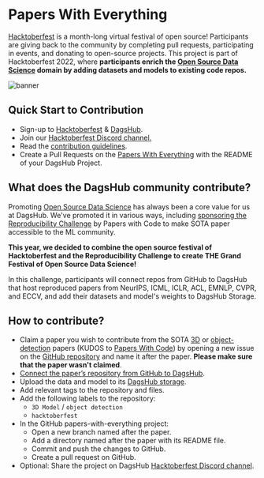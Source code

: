 # Papers With Everything

[Hacktoberfest](https://hacktoberfest.digitalocean.com/) is a month-long virtual festival of open source! Participants are giving back to the community by completing pull requests, participating in events, and donating to open-source projects. This project is part of Hacktoberfest 2022, where **participants enrich the [Open Source Data Science](https://dagshub.com/blog/a-case-for-open-source-data-science/) domain by adding datasets and models to existing code repos.**

![banner](https://user-images.githubusercontent.com/66431403/193002906-e50617ad-bb9d-4942-98c1-7b9684df9ddc.png)

## **Quick Start to Contribution**

- Sign-up to [Hacktoberfest](https://hacktoberfest.digitalocean.com/profile) & [DagsHub](https://dagshub.com/user/sign_up?redirect_to=).
- Join our [Hacktoberfest Discord channel](https://discord.gg/xAGgkNht)[.](https://discord.gg/8RbB9G7r6n)
- Read the [contribution guidelines](https://hacktoberfest.com/participation/).
- Create a Pull Requests on the [Papers With Everything](https://github.com/DagsHub/papers-with-everything) with the README of your DagsHub Project.

## ****What does the DagsHub community contribute?****

Promoting [Open Source Data Science](https://dagshub.com/blog/a-case-for-open-source-data-science/) has always been a core value for us at DagsHub. We've promoted it in various ways, including [sponsoring the Reproducibility Challenge](https://dagshub.com/DAGsHub-Official/reproducibility-challenge/reports/ML+Reproducibility+Challenge+Spring+2021) by Papers with Code to make SOTA paper accessible to the ML community. 

**This year, we decided to combine the open source festival of Hacktoberfest and the Reproducibility Challenge to create THE Grand Festival of Open Source Data Science!**

In this challenge, participants will connect repos from GitHub to DagsHub that host reproduced papers from NeurIPS, ICML, ICLR, ACL, EMNLP, CVPR, and ECCV, and add their datasets and model's weights to DagsHub Storage.

## ****How to contribute?****

- Claim a paper you wish to contribute from the SOTA [3D](https://paperswithcode.com/area/computer-vision/3d) or [object-detection](https://paperswithcode.com/area/computer-vision/object-detection) papers (KUDOS to [Papers With Code](https://paperswithcode.com/)) by opening a new issue on the [GitHub repository](https://github.com/DagsHub/3D-model-datasets) and name it after the paper. **Please make sure that the paper wasn't claimed**.
- [Connect the paper’s repository from GitHub to DagsHub](https://dagshub.com/docs/integration_guide/github/).
- Upload the data and model to its [DagsHub storage](https://dagshub.com/docs/feature_guide/dagshub_storage/).
- Add relevant tags to the repository and files.
- Add the following labels to the repository:
    - `3D Model` / `object detection`
    - `hacktoberfest`
- In the GitHub papers-with-everything project:
    - Open a new branch named after the paper.
    - Add a directory named after the paper with its README file.
    - Commit and push the changes to GitHub.
    - Create a pull request on GitHub.
- Optional: Share the project on DagsHub [Hacktoberfest Discord channel](https://discord.gg/xAGgkNht).
